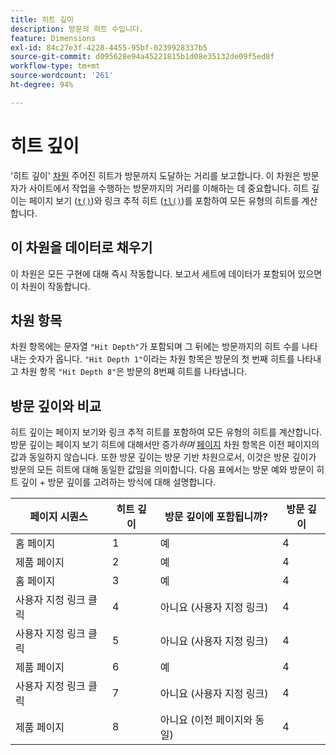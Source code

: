 ```yaml
---
title: 히트 깊이
description: 방문의 히트 수입니다.
feature: Dimensions
exl-id: 84c27e3f-4228-4455-95bf-0239928337b5
source-git-commit: d095628e94a45221815b1d08e35132de09f5ed8f
workflow-type: tm+mt
source-wordcount: '261'
ht-degree: 94%

---
```


# 히트 깊이

&#39;히트 깊이&#39; [차원](overview.md) 주어진 히트가 방문까지 도달하는 거리를 보고합니다. 이 차원은 방문자가 사이트에서 작업을 수행하는 방문까지의 거리를 이해하는 데 중요합니다. 히트 깊이는 페이지 보기 ([`t()`](/help/implement/vars/functions/t-method.md))와 링크 추적 히트 ([`tl()`](/help/implement/vars/functions/tl-method.md))를 포함하여 모든 유형의 히트를 계산합니다.

## 이 차원을 데이터로 채우기

이 차원은 모든 구현에 대해 즉시 작동합니다. 보고서 세트에 데이터가 포함되어 있으면 이 차원이 작동합니다.

## 차원 항목

차원 항목에는 문자열 `"Hit Depth"`가 포함되며 그 뒤에는 방문까지의 히트 수를 나타내는 숫자가 옵니다. `"Hit Depth 1"`이라는 차원 항목은 방문의 첫 번째 히트를 나타내고 차원 항목 `"Hit Depth 8"`은 방문의 8번째 히트를 나타냅니다.

## 방문 깊이와 비교

히트 깊이는 페이지 보기와 링크 추적 히트를 포함하여 모든 유형의 히트를 계산합니다. 방문 깊이는 페이지 보기 히트에 대해서만 증가&#x200B;_하며_ [페이지](page.md) 차원 항목은 이전 페이지의 값과 동일하지 않습니다. 또한 방문 깊이는 방문 기반 차원으로서, 이것은 방문 깊이가 방문의 모든 히트에 대해 동일한 값임을 의미합니다. 다음 표에서는 방문 예와 방문이 히트 깊이 + 방문 깊이를 고려하는 방식에 대해 설명합니다.

| 페이지 시퀀스 | 히트 깊이 | 방문 깊이에 포함됩니까? | 방문 깊이 |
| --- | --- | --- | --- |
| 홈 페이지 | 1 | 예 | 4 |
| 제품 페이지 | 2 | 예 | 4 |
| 홈 페이지 | 3 | 예 | 4 |
| 사용자 지정 링크 클릭 | 4 | 아니요 (사용자 지정 링크) | 4 |
| 사용자 지정 링크 클릭 | 5 | 아니요 (사용자 지정 링크) | 4 |
| 제품 페이지 | 6 | 예 | 4 |
| 사용자 지정 링크 클릭 | 7 | 아니요 (사용자 지정 링크) | 4 |
| 제품 페이지 | 8 | 아니요 (이전 페이지와 동일) | 4 |
